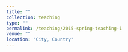```yaml
---
title: ""
collection: teaching
type: ""
permalink: /teaching/2015-spring-teaching-1
venue: ""
location: "City, Country"
---
```

